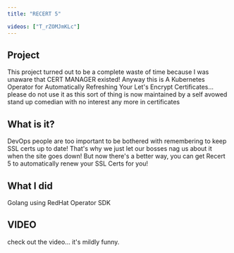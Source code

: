 ```yaml
---
title: "RECERT 5"

videos: ["T_rZOMJmKLc"]
---
```


## Project 
This project turned out to be a complete waste of time because I was unaware that CERT MANAGER existed!  Anyway this is A Kubernetes Operator for Automatically Refreshing Your Let's Encrypt Certificates... please do not use it as this sort of thing is now maintained by a self avowed stand up comedian with no interest any more in certificates

## What is it?
DevOps people are too important to be bothered with remembering to keep SSL certs up to date!  That's why we just let our bosses nag us about it when the site goes down!  But now there's a better way, you can get Recert 5 to automatically renew your SSL Certs for you!

## What I did
Golang using RedHat Operator SDK

## VIDEO
check out the video... it's mildly funny.

